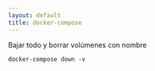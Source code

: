 ```yaml
---
layout: default
title: docker-compose
---
```


Bajar todo y borrar volúmenes con nombre

    docker-compose down -v
